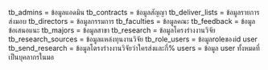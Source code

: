 tb_admins = ข้อมูลแอดมิน
tb_contracts = ข้อมูลสัญญา
tb_deliver_lists = ข้อมูลรายการส่งมอบ
tb_directors = ข้อมูลกรรมการ
tb_faculties = ข้อมูลคณะ
tb_feedback = ข้อมูลข้อเสนอแนะ
tb_majors = ข้อมูลสาขา
tb_research = ข้อมูลโครงร่างงานวิจัย
tb_research_sources = ข้อมูลแหล่งทุนงานวิจัย
tb_role_users  = ข้อมูลroleของid user
tb_send_research = ข้อมูลโตรงร่างงานวิจัยว่าใครส่งและกี่%
users = ข้อมูล user ทั้งหมดที่เป็นบุคลากรในมอ
